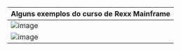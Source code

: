 |Alguns exemplos do curso de Rexx Mainframe|
|---|
|![image](https://github.com/user-attachments/assets/5a3e3951-027c-471f-b163-853413f9b13d)|
|![image](https://github.com/user-attachments/assets/6ea36b5f-daa5-4df8-baeb-06940e878f78)|

